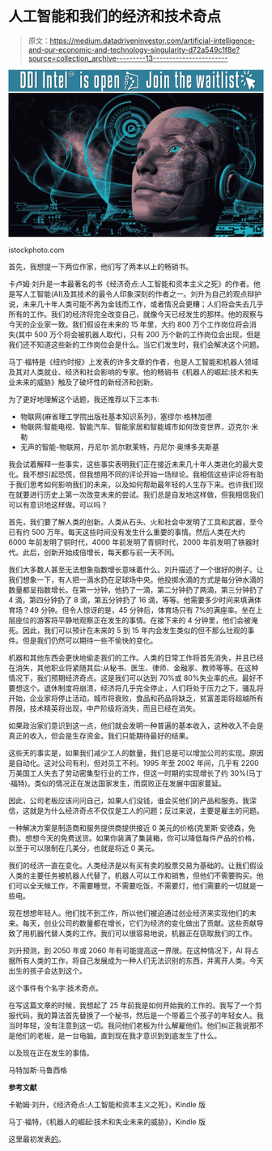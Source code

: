 # 人工智能和我们的经济和技术奇点

> 原文：<https://medium.datadriveninvestor.com/artificial-intelligence-and-our-economic-and-technology-singularity-d72a549c1f8e?source=collection_archive---------13----------------------->

[![](img/28c6cc3aff9c2848e20d829253f589b7.png)](http://www.track.datadriveninvestor.com/DDIBeta11-22)![](img/7ca4ae66bc00d94d1ca7e5e4fa299847.png)

istockphoto.com

首先，我想提一下两位作家，他们写了两本以上的畅销书。

卡卢姆·刘升是一本最著名的书《经济奇点:人工智能和资本主义之死》的作者。他是写人工智能(AI)及其技术的最令人印象深刻的作者之一。刘升为自己的观点辩护说，未来几十年人类可能不再为金钱而工作，或者情况会更糟；人们将会失去几乎所有的工作。我们的经济将完全改变自己，就像今天已经发生的那样。他的观察与今天的企业家一致。我们假设在未来的 15 年里，大约 800 万个工作岗位将会消失(其中 500 万个将会被机器人取代)，只有 200 万个新的工作岗位会出现，但是我们还不知道这些新的工作岗位会是什么。当它们发生时，我们会解决这个问题。

马丁·福特是《纽约时报》上发表的许多文章的作者，也是人工智能和机器人领域及其对人类就业、经济和社会影响的专家。他的畅销书《机器人的崛起:技术和失业未来的威胁》触及了破坏性的新经济和创新。

为了更好地理解这个话题，我还推荐以下三本书:

*   物联网(麻省理工学院出版社基本知识系列)，塞缪尔·格林加德
*   物联网:智能电视、智能汽车、智能家居和智能城市如何改变世界，迈克尔·米勒
*   无声的智能-物联网，丹尼尔·凯尔默莱特，丹尼尔·奥博多夫斯基

我会试着解释一些事实，这些事实表明我们正在接近未来几十年人类进化的最大变化。我不想引起恐慌，但我想用不同的评论开始一场辩论。我相信这些评论将有助于我们思考如何影响我们的未来，以及如何帮助最年轻的人生存下来。也许我们现在就要进行历史上第一次改变未来的尝试。我们总是自发地这样做，但我相信我们可以有意识地这样做。可以吗？

首先，我们要了解人类的创新。人类从石头、火和社会中发明了工具和武器，至今已有约 500 万年。每天这些时间没有发生什么重要的事情。然后人类在大约 6000 年前发明了铜时代，4000 年前发明了青铜时代，2000 年前发明了铁器时代。此后，创新开始成倍增长，每天都与前一天不同。

我们大多数人甚至无法想象指数增长意味着什么。刘升描述了一个很好的例子。让我们想象一下，有人把一滴水扔在足球场中央。他投掷水滴的方式是每分钟水滴的数量都呈指数增长。在第一分钟，他扔了一滴，第二分钟扔了两滴，第三分钟扔了 4 滴，第四分钟扔了 8 滴，第五分钟扔了 16 滴，等等。他需要多少时间来填满体育场？49 分钟。但令人惊讶的是，45 分钟后，体育场只有 7%的满座率。坐在上层座位的游客将平静地观察正在发生的事情。在接下来的 4 分钟里，他们会被淹死。因此，我们可以预计在未来的 5 到 15 年内会发生类似的但不那么壮观的事件。但是我们仍然可以期待一些不愉快的变化。

机器和其他东西会更快地偷走我们的工作。人类的日常工作将首先消失，并且已经在消失，其他职业将紧随其后:从秘书、医生、律师、金融家、教师等等。在这种情况下，我们预期经济奇点。这是我们可以达到 70%或 80%失业率的点。最好不要想这个。退休制度将崩溃，经济将几乎完全停止，人们将处于压力之下，骚乱将开始，企业家将停止活动，城市将衰败，食品和药品将缺乏，贫富差距将超越所有界限，技术精英将出现，中产阶级将消失，而且已经在消失。

如果政治家们意识到这一点，他们就会发明一种普遍的基本收入，这种收入不会是真正的收入，但会是生存资金。我们只能期待最好的结果。

这些天的事实是，如果我们减少工人的数量，我们总是可以增加公司的实现。原因是自动化。这对公司有利，但对员工不利。1995 年至 2002 年间，几乎有 2200 万美国工人失去了劳动密集型行业的工作，但这一时期的实现增长了约 30%(马丁·福特)。类似的情况正在发达国家发生，而腐败正在发展中国家蔓延。

因此，公司老板应该问问自己，如果人们没钱，谁会买他们的产品和服务。我深信，这就是为什么经济奇点不仅仅是工人的问题；反过来说，主要是雇主的问题。

一种解决方案是制造商和服务提供商提供接近 0 美元的价格(克里斯·安德森，免费)。想想今天的免费送货。如果你装满了集装箱，你可以降低每件产品的价格，以至于可以限制在几美分，也就是将近 0 美元。

我们的经济一直在变化。人类经济是以有买有卖的股票交易为基础的。让我们假设人类的主要任务被机器人代替了。机器人可以工作和销售，但他们不需要购买。他们可以全天候工作，不需要睡觉，不需要吃饭，不需要灯，他们需要的一切就是一些电。

现在想想年轻人。他们找不到工作，所以他们被迫通过创业经济来实现他们的未来。每天，创业公司的数量都在增长，它们为经济的变化做出了贡献。这些贡献导致了用机器代替人类的工作。我们可以很容易地说，机器正在窃取我们的工作。

刘升预测，到 2050 年或 2060 年有可能提高这一界限。在这种情况下，AI 将占据所有人类的工作，将自己发展成为一种人们无法识别的东西，并离开人类。今天出生的孩子会达到这个。

这个事件有个名字:技术奇点。

在写这篇文章的时候，我想起了 25 年前我是如何开始我的工作的。我写了一个剪报代码，我的算法首先替换了一个秘书，然后是一个带着三个孩子的年轻女人。我当时年轻，没有注意到这一切。我问他们老板为什么解雇他们。他们纠正我说那不是他们的老板，是一台电脑。直到现在我才意识到到底发生了什么。

以及现在正在发生的事情。

马特加斯·马鲁西格

**参考文献**

卡勒姆·刘升，《经济奇点:人工智能和资本主义之死》，Kindle 版

马丁·福特，《机器人的崛起:技术和失业未来的威胁》，Kindle 版

这里最初发表[的](https://www.linkedin.com/pulse/artificial-intelligence-our-economic-technology-matjaz-marussig/)。
